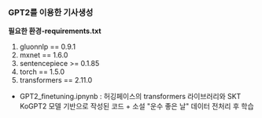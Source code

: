 ### GPT2를 이용한 기사생성

**필요한 환경-requirements.txt**

1. gluonnlp == 0.9.1
2. mxnet == 1.6.0
3. sentencepiece >= 0.1.85
4. torch == 1.5.0
5. transformers == 2.11.0


- GPT2_finetuning.ipnynb
: 허깅페이스의 transformers 라이브러리와 SKT KoGPT2 모델 기반으로 작성된 코드 + 소설 "운수 좋은 날" 데이터 전처리 후 학습

